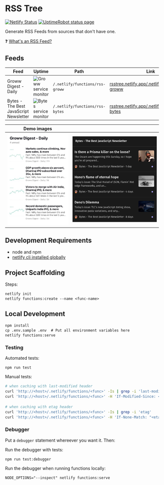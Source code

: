 # RSS Tree

[![Netlify Status](https://api.netlify.com/api/v1/badges/d2b11387-e2b1-4ead-a396-236a44348062/deploy-status)](https://app.netlify.com/sites/rsstree/deploys)
[![UptimeRobot status page](https://img.shields.io/badge/uptime%20robot-service%20status-008080?labelColor=005080)](https://stats.uptimerobot.com/JRAN7tBD3G)

Generate RSS Feeds from sources that don't have one.

❓ [What's an RSS Feed?](https://ncase.me/rss/)

## Feeds

| Feed | Uptime | Path | Link |
|------|--------|------|------|
| Groww Digest - Daily                   | ![Groww service monitor](https://img.shields.io/uptimerobot/ratio/m792455816-2d70eea9e9a9a5393a98f04c?label=Groww) | `/.netlify/functions/rss-groww` | [rsstree.netlify.app/.netlify/functions/rss-groww](https://rsstree.netlify.app/.netlify/functions/rss-groww) |
| Bytes - The Best JavaScript Newsletter | ![Bytes service monitor](https://img.shields.io/uptimerobot/ratio/m793759252-df1c9a7779695a96289fcadd?label=Bytes) | `/.netlify/functions/rss-bytes` | [rsstree.netlify.app/.netlify/functions/rss-bytes](https://rsstree.netlify.app/.netlify/functions/rss-bytes) |

| Demo images | |
|-|-|
| ![Demo of Groww Digest - Daily](./docs/demo-groww.jpg) | ![Demo of Bytes](./docs/demo-bytes.png) |

## Development Requirements

- node and npm
- [netlify cli installed globally](https://docs.netlify.com/cli/get-started/)

## Project Scaffolding

Steps:

```
netlify init
netlify functions:create --name <func-name>
```

## Local Development

```
npm install
cp .env.sample .env  # Put all environment variables here
netlify functions:serve
```

### Testing

Automated tests:

```
npm run test
```

Manual tests:

```bash
# when caching with last-modified header
curl 'http://<host>/.netlify/functions/<func>' -Is | grep -i 'last-modified'
curl 'http://<host>/.netlify/functions/<func>' -H 'If-Modified-Since: <last-modified>' -I

# when caching with etag header
curl 'http://<host>/.netlify/functions/<func>' -Is | grep -i 'etag'
curl 'http://<host>/.netlify/functions/<func>' -H 'If-None-Match: "<etag>"' -I
```

### Debugger

Put a `debugger` statement whereever you want it. Then:

Run the debugger with tests:

```
npm run test:debugger
```

Run the debugger when running functions locally:

```
NODE_OPTIONS="--inspect" netlify functions:serve
```
